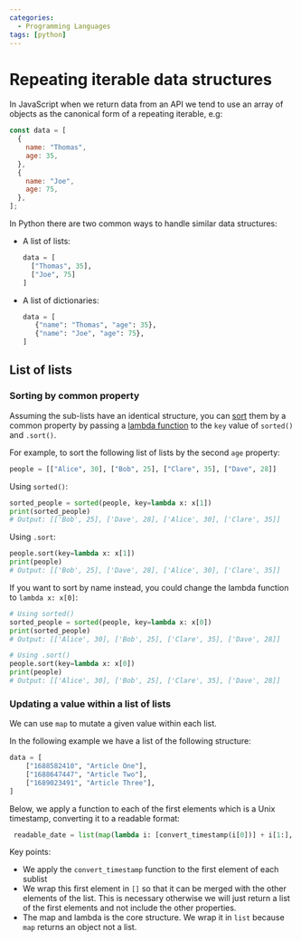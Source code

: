 ```yaml
---
categories:
  - Programming Languages
tags: [python]
---
```


# Repeating iterable data structures

In JavaScript when we return data from an API we tend to use an array of objects as the canonical form of a repeating iterable, e.g:

```js
const data = [
  {
    name: "Thomas",
    age: 35,
  },
  {
    name: "Joe",
    age: 75,
  },
];
```

In Python there are two common ways to handle similar data structures:

- A list of lists:
  ```py
  data = [
    ["Thomas", 35],
    ["Joe", 75]
  ]
  ```
- A list of dictionaries:
  ```py
  data = [
     {"name": "Thomas", "age": 35},
     {"name": "Joe", "age": 75},
  ]
  ```

## List of lists

### Sorting by common property

Assuming the sub-lists have an identical structure, you can [sort](/Programming_Languages/Python/Syntax/Sorting_lists_in_Python.md) them by a common property by passing a [lambda function](/Programming_Languages/Python/Syntax/Lambdas_in_Python.md) to the `key` value of `sorted()` and `.sort()`.

For example, to sort the following list of lists by the second `age` property:

```python
people = [["Alice", 30], ["Bob", 25], ["Clare", 35], ["Dave", 28]]
```

Using `sorted()`:

```py
sorted_people = sorted(people, key=lambda x: x[1])
print(sorted_people)
# Output: [['Bob', 25], ['Dave', 28], ['Alice', 30], ['Clare', 35]]
```

Using `.sort`:

```py
people.sort(key=lambda x: x[1])
print(people)
# Output: [['Bob', 25], ['Dave', 28], ['Alice', 30], ['Clare', 35]]
```

If you want to sort by name instead, you could change the lambda function to `lambda x: x[0]`:

```python
# Using sorted()
sorted_people = sorted(people, key=lambda x: x[0])
print(sorted_people)
# Output: [['Alice', 30], ['Bob', 25], ['Clare', 35], ['Dave', 28]]

# Using .sort()
people.sort(key=lambda x: x[0])
print(people)
# Output: [['Alice', 30], ['Bob', 25], ['Clare', 35], ['Dave', 28]]
```

### Updating a value within a list of lists

We can use `map` to mutate a given value within each list.

In the following example we have a list of the following structure:

```py
data = [
    ["1688582410", "Article One"],
    ["1688647447", "Article Two"],
    ["1689023491", "Article Three"],
]
```

Below, we apply a function to each of the first elements which is a Unix timestamp, converting it to a readable format:

```py
 readable_date = list(map(lambda i: [convert_timestamp(i[0])] + i[1:], date))
```

Key points:

- We apply the `convert_timestamp` function to the first element of each sublist
- We wrap this first element in `[]` so that it can be merged with the other elements of the list. This is necessary otherwise we will just return a list of the first elements and not include the other properties.
- The map and lambda is the core structure. We wrap it in `list` because `map` returns an object not a list.
